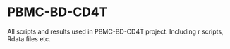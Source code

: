 # PBMC-BD-CD4T
All scripts and results used in PBMC-BD-CD4T project. Including r scripts, Rdata files etc.
